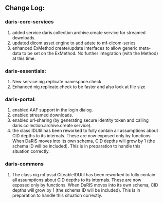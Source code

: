 
## Change Log:

### daris-core-services
1. added service daris.collection.archive.create service for streamed downloads.
2. updated dicom asset engine to add adate to mf-dicom-series
3. enhanced ExMethod create/update interfaces to allow  generic meta-data to be set on the ExMethod. No further integration (with the Method) at this time.

### daris-essentials:
1. New service nig.replicate.namespace.check
2. Enhanced nig.replicate.check to be faster and also look at file size

### daris-portal:
1. enabled AAF support in the login dialog.
2. enabled streamed downloads.
3. enabled url-sharing (by generating secure identity token and calling daris.collection.archive.create service).
4. the class IDUtil has been reworked to fully contain all assumptions about CID depths to its internals. These are now exposed only by functions.  When DaRIS moves into its own schema, CID depths will grow by 1 (the schema ID will be included). This is in preparation to handle this situation correctly.

### daris-commons
1. The class nig.mf.pssd.CiteableIDUtil has been reworked to fully contain all assumptions about CID depths to its internals. These are now exposed only by functions.  When DaRIS moves into its own schema, CID depths will grow by 1 (the schema ID will be included). This is in preparation to handle this situation correctly.

